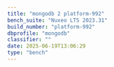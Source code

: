 ```yaml
---
title: "mongodb 2 platform-992"
bench_suite: "Nuxeo LTS 2023.31"
build_number: "platform-992"
dbprofile: "mongodb"
classifier: ""
date: 2025-06-19T13:06:29
type: "bench"
---
```

